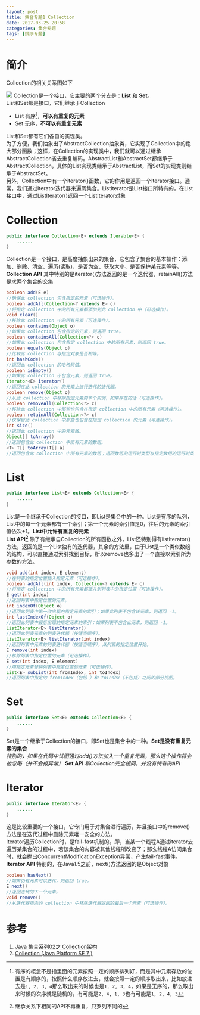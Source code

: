 ```yaml
---
layout: post
title: 集合专题1 Collection
date: 2017-03-25 20:58
categories: 集合专题
tags: [排序专题]
---
```

# 简介
Collection的相关关系图如下

![](http://olwt21mf4.bkt.clouddn.com/17-3-25/34824476-file_1490451690240_d8e2.jpg)
Collection是一个接口，它主要的两个分支是：**List** 和 **Set**。  
List和Set都是接口，它们继承于Collection
- List 有序[^1x]，**可以有重复的元素**
- Set 无序，**不可以有重复元素**

List和Set都有它们各自的实现类。  
为了方便，我们抽象出了AbstractCollection抽象类，它实现了Collection中的绝大部分函数；这样，在Collection的实现类中，我们就可以通过继承AbstractCollection省去重复编码。AbstractList和AbstractSet都继承于AbstractCollection，具体的List实现类继承于AbstractList，而Set的实现类则继承于AbstractSet。  
另外，Collection中有一个iterator()函数，它的作用是返回一个Iterator接口。通常，我们通过Iterator迭代器来遍历集合。ListIterator是List接口所特有的，在List接口中，通过ListIterator()返回一个ListIterator对象  

# Collection
```java
public interface Collection<E> extends Iterable<E> {
    ......
}
```
Collection是一个接口，是高度抽象出来的集合，它包含了集合的基本操作：添加、删除、清空、遍历(读取)、是否为空、获取大小、是否保护某元素等等。  
**Collection API**
其中特别的是iterator()方法返回的是一个迭代器，retainAll()方法是求两个集合的交集
```java
boolean add(E e) 
//确保此 collection 包含指定的元素（可选操作）。 
boolean addAll(Collection<? extends E> c) 
//将指定 collection 中的所有元素都添加到此 collection 中（可选操作）。 
void clear() 
//移除此 collection 中的所有元素（可选操作）。 
boolean contains(Object o) 
//如果此 collection 包含指定的元素，则返回 true。 
boolean containsAll(Collection<?> c) 
//如果此 collection 包含指定 collection 中的所有元素，则返回 true。 
boolean equals(Object o) 
//比较此 collection 与指定对象是否相等。 
int hashCode() 
//返回此 collection 的哈希码值。 
boolean isEmpty() 
//如果此 collection 不包含元素，则返回 true。 
Iterator<E> iterator() 
//返回在此 collection 的元素上进行迭代的迭代器。 
boolean remove(Object o) 
//从此 collection 中移除指定元素的单个实例，如果存在的话（可选操作）。 
boolean removeAll(Collection<?> c) 
//移除此 collection 中那些也包含在指定 collection 中的所有元素（可选操作）。 
boolean retainAll(Collection<?> c) 
//仅保留此 collection 中那些也包含在指定 collection 的元素（可选操作）。 
int size() 
//返回此 collection 中的元素数。 
Object[] toArray() 
//返回包含此 collection 中所有元素的数组。 
<T> T[] toArray(T[] a) 
//返回包含此 collection 中所有元素的数组；返回数组的运行时类型与指定数组的运行时类型相同。 
```

# List
```java
public interface List<E> extends Collection<E> {
    ......
}
```
List是一个继承于Collection的接口，即List是集合中的一种。List是有序的队列，List中的每一个元素都有一个索引；第一个元素的索引值是0，往后的元素的索引值依次+1。**List中允许有重复的元素**  
**List API[^2x]**
除了有继承自Collection的所有函数之外，List还特别得有listIterator()方法，返回的是一个List独有的迭代器，其余的方法里，由于List是一个类似数组的结构，可以直接通过索引找到目标，所以remove也多出了一个直接以索引所为参数的方法。
```java
void add(int index, E element) 
//在列表的指定位置插入指定元素（可选操作）。 
boolean addAll(int index, Collection<? extends E> c) 
//将指定 collection 中的所有元素都插入到列表中的指定位置（可选操作）。 
E get(int index) 
//返回列表中指定位置的元素。 
int indexOf(Object o) 
//返回此列表中第一次出现的指定元素的索引；如果此列表不包含该元素，则返回 -1。 
int lastIndexOf(Object o) 
//返回此列表中最后出现的指定元素的索引；如果列表不包含此元素，则返回 -1。 
ListIterator<E> listIterator() 
//返回此列表元素的列表迭代器（按适当顺序）。 
ListIterator<E> listIterator(int index) 
//返回列表中元素的列表迭代器（按适当顺序），从列表的指定位置开始。 
E remove(int index) 
//移除列表中指定位置的元素（可选操作）。 
E set(int index, E element) 
//用指定元素替换列表中指定位置的元素（可选操作）。 
List<E> subList(int fromIndex, int toIndex) 
//返回列表中指定的 fromIndex（包括 ）和 toIndex（不包括）之间的部分视图。 
```

# Set
```java
public interface Set<E> extends Collection<E> {
    ......
}
```
Set是一个继承于Collection的接口，即Set也是集合中的一种。**Set是没有重复元素的集合**  
*特别的，如果在代码中试图通过add()方法加入一个重复元素，那么这个操作将会被忽略（并不会报异常）*
**Set API**
*和Collection完全相同，并没有特有的API*

# Iterator
```java
public interface Iterator<E> {
    ......
}
```
这是比较重要的一个接口，它专门用于对集合进行遍历，并且接口中的remove()方法是在迭代过程中删除元素唯一安全的方法。  
Iterator遍历Collection时，是fail-fast机制的。即，当某一个线程A通过iterator去遍历某集合的过程中，若该集合的内容被其他线程所改变了；那么线程A访问集合时，就会抛出ConcurrentModificationException异常，产生fail-fast事件。
**Iterator API**
特别的，在Java1.5之前，next()方法返回的是Object对象
```java
boolean hasNext() 
//如果仍有元素可以迭代，则返回 true。 
E next() 
//返回迭代的下一个元素。 
void remove() 
//从迭代器指向的 collection 中移除迭代器返回的最后一个元素（可选操作）。 
```

# 参考
1. [Java 集合系列02之 Collection架构](http://www.cnblogs.com/skywang12345/p/3308513.html)
2. [Collection (Java Platform SE 7 )](http://docs.oracle.com/javase/7/docs/api/java/util/Collection.html)

[^1x]: 有序的概念不是指里面的元素按照一定的顺序排列好，而是其中元素存放的位置是有顺序的，按照什么顺序放进去，就会按照一定的顺序取出来，比如放进去是`1, 2, 3, 4`那么取出来的时候也是`1, 2, 3, 4`，如果是无序的，那么取出来时候的次序就是随机的，有可能是`2, 4, 1, 3`也有可能是`1, 2, 4, 3`
[^2x]: 继承关系下相同的API不再重复，只罗列不同的